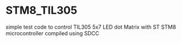 # STM8_TIL305
simple test code to control TIL305 5x7 LED dot Matrix with ST STM8 microcontroller 
compiled using SDCC 